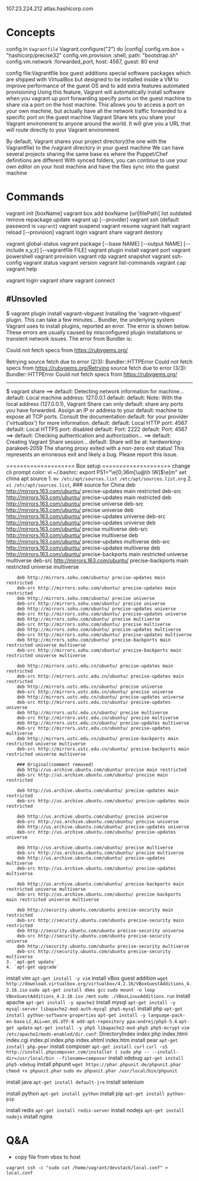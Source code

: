 107.23.224.212  atlas.hashicorp.com


# Concepts

config in `Vagrantfile`
    Vagrant.configure("2") do |config|
      config.vm.box = "hashicorp/precise32"
      config.vm.provision :shell, path: "bootstrap.sh"
      config.vm.network :forwarded_port, host: 4567, guest: 80
    end

config file:Vagrantfile
box
guest additions
    special software packages which are shipped with VirtualBox but designed to be installed inside a VM to improve performance of the guest OS and to add extra features
automated provisioning
    Using this feature, Vagrant will automatically install software when you vagrant up
port forwarding
    specify ports on the guest machine to share via a port on the host machine. This allows you to access a port on your own machine, but actually have all the network traffic forwarded to a specific port on the guest machine
Vagrant Share
    lets you share your Vagrant environment to anyone around the world. It will give you a URL that will route directly to your Vagrant environment


By default, Vagrant shares your project directory(the one with the Vagrantfile) to the /vagrant directory in your guest machine
We can have several projects sharing the same base 
es where the Puppet/Chef definitions are different
With synced folders, you can continue to use your own editor on your host machine and have the files sync into the guest machine

# Commands
vagrant init [boxName]
vagrant box
    add boxName [url|filePath]
    list
    outdated
    remove
    repackage
    update
vagrant up [--provider]
vagrant ssh
    (default password is `vagrant`)
vagrant suspend
vagrant resume
vagrant halt
vagrant reload [--provision]
vagrant login
vagrant share
vagrant destory

vagrant global-status
vagrant package [--base NAME] [--output NAME] [--include x,y,z] [--vagrantfile FILE]
vagrant plugin install
vagrant port
vagrant powershell
vagrant provision
vagrant rdp
vagrant snapshot
vagrant ssh-config
vagrant status
vagrant version
vagrant list-commands
vagrant cap
vagrant help

vagrant login
vagrant share
vagrant connect


#Unsovled
----
$ vagrant plugin install vagrant-vbguest
Installing the 'vagrant-vbguest' plugin. This can take a few minutes...
Bundler, the underlying system Vagrant uses to install plugins,
reported an error. The error is shown below. These errors are usually
caused by misconfigured plugin installations or transient network
issues. The error from Bundler is:

Could not fetch specs from https://rubygems.org/

Retrying source fetch due to error (2/3): Bundler::HTTPError Could not fetch specs from https://rubygems.org/Retrying source fetch due to error (3/3): Bundler::HTTPError Could not fetch specs from https://rubygems.org/

----
$ vagrant share
==> default: Detecting network information for machine...
    default: Local machine address: 127.0.0.1
    default:
    default: Note: With the local address (127.0.0.1), Vagrant Share can only
    default: share any ports you have forwarded. Assign an IP or address to your
    default: machine to expose all TCP ports. Consult the documentation
    default: for your provider ('virtualbox') for more information.
    default:
    default: Local HTTP port: 4567
    default: Local HTTPS port: disabled
    default: Port: 2222
    default: Port: 4567
==> default: Checking authentication and authorization...
==> default: Creating Vagrant Share session...
    default: Share will be at: hardworking-parakeet-2059
The sharing proxy exited with a non-zero exit status! This represents
an erroneous exit and likely a bug. Please report this issue.

==================== Box setup ====================
change cli prompt color:
    vi ~/.bashrc:
        export PS1="\e[0;36m[\u@\h \W]\$\e[m"
set china apt source
    1. `mv /etc/apt/sources.list /etc/apt/sources.list.org`
    2. `vi /etc/apt/sources.list`,
        ### source for China
        deb http://mirrors.163.com/ubuntu/ precise-updates main restricted
        deb-src http://mirrors.163.com/ubuntu/ precise-updates main restricted
        deb http://mirrors.163.com/ubuntu/ precise universe
        deb-src http://mirrors.163.com/ubuntu/ precise universe
        deb http://mirrors.163.com/ubuntu/ precise-updates universe
        deb-src http://mirrors.163.com/ubuntu/ precise-updates universe
        deb http://mirrors.163.com/ubuntu/ precise multiverse
        deb-src http://mirrors.163.com/ubuntu/ precise multiverse
        deb http://mirrors.163.com/ubuntu/ precise-updates multiverse
        deb-src http://mirrors.163.com/ubuntu/ precise-updates multiverse
        deb http://mirrors.163.com/ubuntu/ precise-backports main restricted universe multiverse
        deb-src http://mirrors.163.com/ubuntu/ precise-backports main restricted universe multiverse

        deb http://mirrors.sohu.com/ubuntu/ precise-updates main restricted
        deb-src http://mirrors.sohu.com/ubuntu/ precise-updates main restricted
        deb http://mirrors.sohu.com/ubuntu/ precise universe
        deb-src http://mirrors.sohu.com/ubuntu/ precise universe
        deb http://mirrors.sohu.com/ubuntu/ precise-updates universe
        deb-src http://mirrors.sohu.com/ubuntu/ precise-updates universe
        deb http://mirrors.sohu.com/ubuntu/ precise multiverse
        deb-src http://mirrors.sohu.com/ubuntu/ precise multiverse
        deb http://mirrors.sohu.com/ubuntu/ precise-updates multiverse
        deb-src http://mirrors.sohu.com/ubuntu/ precise-updates multiverse
        deb http://mirrors.sohu.com/ubuntu/ precise-backports main restricted universe multiverse
        deb-src http://mirrors.sohu.com/ubuntu/ precise-backports main restricted universe multiverse

        deb http://mirrors.ustc.edu.cn/ubuntu/ precise-updates main restricted
        deb-src http://mirrors.ustc.edu.cn/ubuntu/ precise-updates main restricted
        deb http://mirrors.ustc.edu.cn/ubuntu/ precise universe
        deb-src http://mirrors.ustc.edu.cn/ubuntu/ precise universe
        deb http://mirrors.ustc.edu.cn/ubuntu/ precise-updates universe
        deb-src http://mirrors.ustc.edu.cn/ubuntu/ precise-updates universe
        deb http://mirrors.ustc.edu.cn/ubuntu/ precise multiverse
        deb-src http://mirrors.ustc.edu.cn/ubuntu/ precise multiverse
        deb http://mirrors.ustc.edu.cn/ubuntu/ precise-updates multiverse
        deb-src http://mirrors.ustc.edu.cn/ubuntu/ precise-updates multiverse
        deb http://mirrors.ustc.edu.cn/ubuntu/ precise-backports main restricted universe multiverse
        deb-src http://mirrors.ustc.edu.cn/ubuntu/ precise-backports main restricted universe multiverse

        ### Original(comment removed)
        deb http://us.archive.ubuntu.com/ubuntu/ precise main restricted
        deb-src http://us.archive.ubuntu.com/ubuntu/ precise main restricted

        deb http://us.archive.ubuntu.com/ubuntu/ precise-updates main restricted
        deb-src http://us.archive.ubuntu.com/ubuntu/ precise-updates main restricted

        deb http://us.archive.ubuntu.com/ubuntu/ precise universe
        deb-src http://us.archive.ubuntu.com/ubuntu/ precise universe
        deb http://us.archive.ubuntu.com/ubuntu/ precise-updates universe
        deb-src http://us.archive.ubuntu.com/ubuntu/ precise-updates universe

        deb http://us.archive.ubuntu.com/ubuntu/ precise multiverse
        deb-src http://us.archive.ubuntu.com/ubuntu/ precise multiverse
        deb http://us.archive.ubuntu.com/ubuntu/ precise-updates multiverse
        deb-src http://us.archive.ubuntu.com/ubuntu/ precise-updates multiverse

        deb http://us.archive.ubuntu.com/ubuntu/ precise-backports main restricted universe multiverse
        deb-src http://us.archive.ubuntu.com/ubuntu/ precise-backports main restricted universe multiverse

        deb http://security.ubuntu.com/ubuntu precise-security main restricted
        deb-src http://security.ubuntu.com/ubuntu precise-security main restricted
        deb http://security.ubuntu.com/ubuntu precise-security universe
        deb-src http://security.ubuntu.com/ubuntu precise-security universe
        deb http://security.ubuntu.com/ubuntu precise-security multiverse
        deb-src http://security.ubuntu.com/ubuntu precise-security multiverse
    3. `apt-get update`
    4. `apt-get upgrade`
install vim
    `apt-get install -y vim`
install vBox guest addition
    `wget http://download.virtualbox.org/virtualbox/4.2.16/VBoxGuestAdditions_4.2.16.iso`
    `sudo apt-get install dkms gcc`
    `sudo mount -o loop VBoxGuestAdditions_4.2.16.iso /mnt`
    `sudo ./VBoxLinuxAdditions.run`
install apache
    `apt-get install -y apache2`
install mysql
    `apt-get install -y mysql-server libapache2-mod-auth-mysql php5-mysql`
install php
    `apt-get install python-software-properties`
    `apt-get install -y language-pack-en-base`
    `LC_ALL=en_US.UTF-8 add-apt-repository ppa:ondrej/php5-5.6`
    `apt-get update`
    `apt-get install -y php5 libapache2-mod-php5 php5-mcrypt`
    `vim /etc/apache2/mods-enabled/dir.conf`:
        <IfModule mod_dir.c>
                  DirectoryIndex index.php index.html index.cgi index.pl index.php index.xhtml index.htm
        </IfModule>
install pear
    `apt-get install php-pear`
install composer
    `apt-get install curl`
    `curl -sS http://install.phpcomposer.com/installer | sudo php -- --install-dir=/usr/local/bin --filename=composer`
install xdebug
    `apt-get install php5-xdebug`
install phpunit
    `wget https://phar.phpunit.de/phpunit.phar`
    `chmod +x phpunit.phar`
    `sudo mv phpunit.phar /usr/local/bin/phpunit`

install java
    `apt-get install default-jre`
install selenium

install python
    `apt-get install python`
install pip
    `apt-get install python-pip`

install redis
    `apt-get install redis-server`
install nodejs
    `apt-get install nodejs`
install nginx

# Q&A

- copy file from vbox to host

`vagrant ssh -c "sudo cat /home/vagrant/devstack/local.conf" > local.conf`

